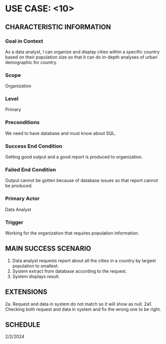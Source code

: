 # USE CASE: <10> <Report Population Information>

## CHARACTERISTIC INFORMATION

### Goal in Context

As a data analyst, I can organize and display cities within a specific country based on their population size so that it can do in-depth analyses of urban demographic for country.

### Scope

Organization
### Level

Primary

### Preconditions

We need to have database and must know about SQL. 

### Success End Condition

Getting good output and a good report is produced to organization. 

### Failed End Condition

Output cannot be gotten because of database issues so that report cannot be produced.

### Primary Actor

Data Analyst

### Trigger

Working for the organization that requires population information.

## MAIN SUCCESS SCENARIO

1. Data analyst requests report about all the cities in a country by largest population to smallest.
2. System extract from database according to the request. 
3. System displays result. 

## EXTENSIONS

2a. Request and data in system do not match so it will show as null.
	2a1. Checking both request and data in system and fix the wrong one to be right.
 
## SCHEDULE

2/2/2024
